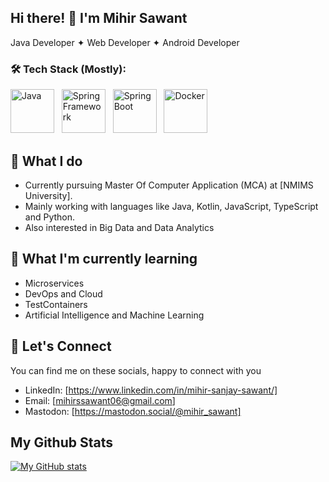 ## Hi there! 👋 I'm Mihir Sawant
Java Developer ✦ Web Developer ✦ Android Developer 

### 🛠️ Tech Stack (Mostly):
<img src="https://user-images.githubusercontent.com/25181517/117201156-9a724800-adec-11eb-9a9d-3cd0f67da4bc.png" alt="Java"
  height="70" width="70"> &nbsp;
<img src="https://user-images.githubusercontent.com/25181517/117201470-f6d56780-adec-11eb-8f7c-e70e376cfd07.png" alt="Spring Framework"
  height="70" width="70"> &nbsp;
<img src="https://user-images.githubusercontent.com/25181517/183891303-41f257f8-6b3d-487c-aa56-c497b880d0fb.png" alt="Spring Boot"
  height="70" width="70"> &nbsp;
<img src="https://user-images.githubusercontent.com/25181517/117207330-263ba280-adf4-11eb-9b97-0ac5b40bc3be.png" alt="Docker"
  height="70" width="70"> &nbsp;

## 🔭 What I do
- Currently pursuing Master Of Computer Application (MCA) at [NMIMS University].
- Mainly working with languages like Java, Kotlin, JavaScript, TypeScript and Python.
- Also interested in Big Data and Data Analytics

## 🌱 What I'm currently learning

- Microservices
- DevOps and Cloud
- TestContainers
- Artificial Intelligence and Machine Learning

## 🤝 Let's Connect

You can find me on these socials, happy to connect with you

- LinkedIn: [https://www.linkedin.com/in/mihir-sanjay-sawant/]
- Email: [mihirssawant06@gmail.com]
- Mastodon: [https://mastodon.social/@mihir_sawant]
## My Github Stats
[![My GitHub stats](https://github-readme-stats.vercel.app/api?username=MihSawant)](https://github.com/MihSawant/github-readme-stats)
